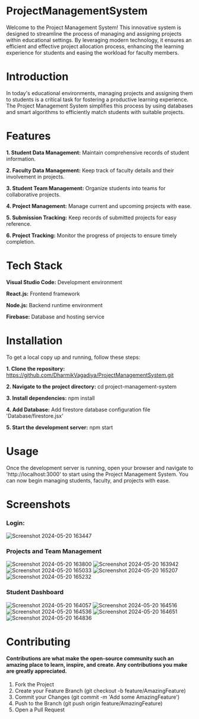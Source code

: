 # ProjectManagementSystem
Welcome to the Project Management System! This innovative system is designed to streamline the process of managing and assigning projects within educational settings. By leveraging modern technology, it ensures an efficient and effective project allocation process, enhancing the learning experience for students and easing the workload for faculty members.

# Introduction
In today's educational environments, managing projects and assigning them to students is a critical task for fostering a productive learning experience. The Project Management System simplifies this process by using databases and smart algorithms to efficiently match students with suitable projects.

# Features
**1. Student Data Management:** Maintain comprehensive records of student information.

**2. Faculty Data Management:** Keep track of faculty details and their involvement in projects.

**3. Student Team Management:** Organize students into teams for collaborative projects.

**4. Project Management:** Manage current and upcoming projects with ease.

**5. Submission Tracking:** Keep records of submitted projects for easy reference.

**6. Project Tracking:** Monitor the progress of projects to ensure timely completion.

# Tech Stack
**Visual Studio Code:** Development environment

**React.js:** Frontend framework

**Node.js:** Backend runtime environment

**Firebase:** Database and hosting service

# Installation
To get a local copy up and running, follow these steps:

**1. Clone the repository:** https://github.com/DharmikVagadiya/ProjectManagementSystem.git

**2. Navigate to the project directory:** cd project-management-system

**3. Install dependencies:** npm install

**4. Add Database:** Add firestore database configuration file 'Database/firestore.jsx'

**5. Start the development server:** npm start

# Usage
Once the development server is running, open your browser and navigate to 'http://localhost:3000' to start using the Project Management System. You can now begin managing students, faculty, and projects with ease.

# Screenshots

### Login:
![Screenshot 2024-05-20 163447](https://github.com/DharmikVagadiya/ProjectManagementSystem/assets/121508927/82261b74-2ff5-4127-a76e-3bf278a767ef)


### Projects and Team Management
![Screenshot 2024-05-20 163800](https://github.com/DharmikVagadiya/ProjectManagementSystem/assets/121508927/4bcb0540-e52d-4666-bb15-05f6eacc909c)
![Screenshot 2024-05-20 163942](https://github.com/DharmikVagadiya/ProjectManagementSystem/assets/121508927/afd7915c-affd-410b-9db5-7b98946de4ea)
![Screenshot 2024-05-20 165033](https://github.com/DharmikVagadiya/ProjectManagementSystem/assets/121508927/1b0a3161-2bc9-40ab-a681-e3c1c75c6043)
![Screenshot 2024-05-20 165207](https://github.com/DharmikVagadiya/ProjectManagementSystem/assets/121508927/44cae42b-8b57-4eb4-8c59-38a02504295e)
![Screenshot 2024-05-20 165232](https://github.com/DharmikVagadiya/ProjectManagementSystem/assets/121508927/5acf5deb-785c-46df-b0f0-6c2239269931)


### Student Dashboard
![Screenshot 2024-05-20 164057](https://github.com/DharmikVagadiya/ProjectManagementSystem/assets/121508927/9628c78e-0359-49de-a9e8-7a8fe34196ab)
![Screenshot 2024-05-20 164516](https://github.com/DharmikVagadiya/ProjectManagementSystem/assets/121508927/79af7f82-d74b-4de6-8b7e-9a20c4bae30e)
![Screenshot 2024-05-20 164536](https://github.com/DharmikVagadiya/ProjectManagementSystem/assets/121508927/f6febce2-893f-4ecb-a14b-897a2b0b22aa)
![Screenshot 2024-05-20 164651](https://github.com/DharmikVagadiya/ProjectManagementSystem/assets/121508927/6513aa88-2a3a-4de3-805d-2d9b489ea943)
![Screenshot 2024-05-20 164836](https://github.com/DharmikVagadiya/ProjectManagementSystem/assets/121508927/70eabd12-9dc4-480d-bd7d-8eea0524b555)


# Contributing

#### Contributions are what make the open-source community such an amazing place to learn, inspire, and create. Any contributions you make are greatly appreciated.

1. Fork the Project
2. Create your Feature Branch (git checkout -b feature/AmazingFeature)
3. Commit your Changes (git commit -m 'Add some AmazingFeature')
4. Push to the Branch (git push origin feature/AmazingFeature)
5. Open a Pull Request

